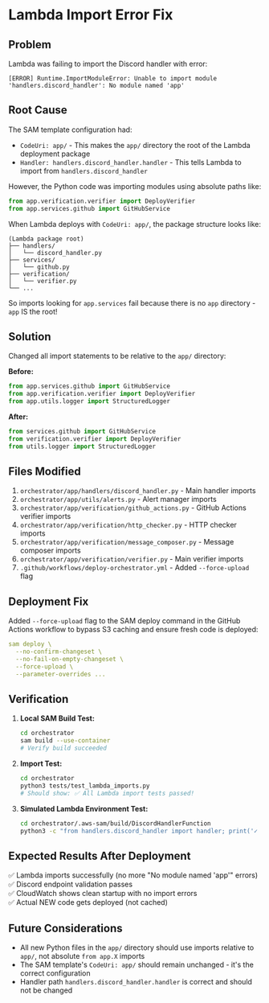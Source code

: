 # Lambda Import Error Fix

## Problem
Lambda was failing to import the Discord handler with error:
```
[ERROR] Runtime.ImportModuleError: Unable to import module 'handlers.discord_handler': No module named 'app'
```

## Root Cause
The SAM template configuration had:
- `CodeUri: app/` - This makes the `app/` directory the root of the Lambda deployment package
- `Handler: handlers.discord_handler.handler` - This tells Lambda to import from `handlers.discord_handler`

However, the Python code was importing modules using absolute paths like:
```python
from app.verification.verifier import DeployVerifier
from app.services.github import GitHubService
```

When Lambda deploys with `CodeUri: app/`, the package structure looks like:
```
(Lambda package root)
├── handlers/
│   └── discord_handler.py
├── services/
│   └── github.py
├── verification/
│   └── verifier.py
└── ...
```

So imports looking for `app.services` fail because there is no `app` directory - `app` IS the root!

## Solution
Changed all import statements to be relative to the `app/` directory:

**Before:**
```python
from app.services.github import GitHubService
from app.verification.verifier import DeployVerifier
from app.utils.logger import StructuredLogger
```

**After:**
```python
from services.github import GitHubService
from verification.verifier import DeployVerifier
from utils.logger import StructuredLogger
```

## Files Modified
1. `orchestrator/app/handlers/discord_handler.py` - Main handler imports
2. `orchestrator/app/utils/alerts.py` - Alert manager imports
3. `orchestrator/app/verification/github_actions.py` - GitHub Actions verifier imports
4. `orchestrator/app/verification/http_checker.py` - HTTP checker imports
5. `orchestrator/app/verification/message_composer.py` - Message composer imports
6. `orchestrator/app/verification/verifier.py` - Main verifier imports
7. `.github/workflows/deploy-orchestrator.yml` - Added `--force-upload` flag

## Deployment Fix
Added `--force-upload` flag to the SAM deploy command in the GitHub Actions workflow to bypass S3 caching and ensure fresh code is deployed:

```yaml
sam deploy \
  --no-confirm-changeset \
  --no-fail-on-empty-changeset \
  --force-upload \
  --parameter-overrides ...
```

## Verification
1. **Local SAM Build Test:**
   ```bash
   cd orchestrator
   sam build --use-container
   # Verify build succeeded
   ```

2. **Import Test:**
   ```bash
   cd orchestrator
   python3 tests/test_lambda_imports.py
   # Should show: ✅ All Lambda import tests passed!
   ```

3. **Simulated Lambda Environment Test:**
   ```bash
   cd orchestrator/.aws-sam/build/DiscordHandlerFunction
   python3 -c "from handlers.discord_handler import handler; print('✓ Handler imported successfully')"
   ```

## Expected Results After Deployment
✅ Lambda imports successfully (no more "No module named 'app'" errors)  
✅ Discord endpoint validation passes  
✅ CloudWatch shows clean startup with no import errors  
✅ Actual NEW code gets deployed (not cached)  

## Future Considerations
- All new Python files in the `app/` directory should use imports relative to `app/`, not absolute `from app.X` imports
- The SAM template's `CodeUri: app/` should remain unchanged - it's the correct configuration
- Handler path `handlers.discord_handler.handler` is correct and should not be changed
